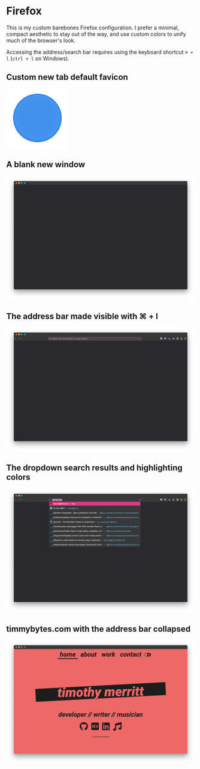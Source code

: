 # Firefox

This is my custom barebones Firefox configuration. I prefer a minimal, compact aesthetic to stay out of the way, and use custom colors to unify much of the browser's look.

Accessing the address/search bar requires using the keyboard shortcut `⌘ + l` (`ctrl + l` on Windows).

## Custom new tab default favicon

<img alt="A blue, filled-in circle" src="./traffic.png" />

## A blank new window

<img alt="" src="./screenshots/firefox-blank-window.png" />

## The address bar made visible with ⌘ + l

<img src="./screenshots/firefox-blank-window-url-bar.png" />

## The dropdown search results and highlighting colors

<img src="./screenshots/firefox-blank-window-dropdown.png" />

## timmybytes.com with the address bar collapsed

<img src="./screenshots/firefox-webpage.png" />

